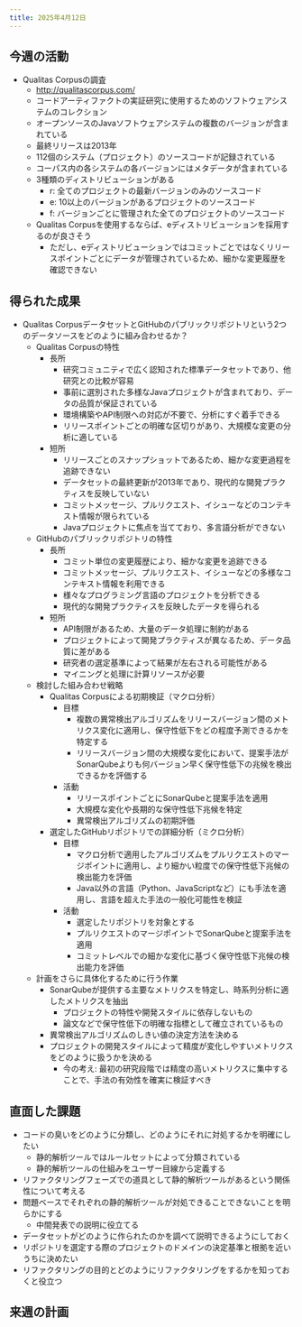 ```yaml
---
title: 2025年4月12日
---
```

## 今週の活動
- Qualitas Corpusの調査
	- http://qualitascorpus.com/
	- コードアーティファクトの実証研究に使用するためのソフトウェアシステムのコレクション
	- オープンソースのJavaソフトウェアシステムの複数のバージョンが含まれている
	- 最終リリースは2013年
	- 112個のシステム（プロジェクト）のソースコードが記録されている
	- コーパス内の各システムの各バージョンにはメタデータが含まれている
	- 3種類のディストリビューションがある
		- r: 全てのプロジェクトの最新バージョンのみのソースコード
		- e: 10以上のバージョンがあるプロジェクトのソースコード
		- f: バージョンごとに管理された全てのプロジェクトのソースコード
	- Qualitas Corpusを使用するならば、eディストリビューションを採用するのが良さそう
		- ただし、eディストリビューションではコミットごとではなくリリースポイントごとにデータが管理されているため、細かな変更履歴を確認できない

## 得られた成果
- Qualitas CorpusデータセットとGitHubのパブリックリポジトリという2つのデータソースをどのように組み合わせるか？
	- Qualitas Corpusの特性
		- 長所
			- 研究コミュニティで広く認知された標準データセットであり、他研究との比較が容易
			- 事前に選別された多様なJavaプロジェクトが含まれており、データの品質が保証されている
			- 環境構築やAPI制限への対応が不要で、分析にすぐ着手できる
			- リリースポイントごとの明確な区切りがあり、大規模な変更の分析に適している
		- 短所
			- リリースごとのスナップショットであるため、細かな変更過程を追跡できない
			- データセットの最終更新が2013年であり、現代的な開発プラクティスを反映していない
			- コミットメッセージ、プルリクエスト、イシューなどのコンテキスト情報が限られている
			- Javaプロジェクトに焦点を当てており、多言語分析ができない
	- GitHubのパブリックリポジトリの特性
		- 長所
			- コミット単位の変更履歴により、細かな変更を追跡できる
			- コミットメッセージ、プルリクエスト、イシューなどの多様なコンテキスト情報を利用できる
			- 様々なプログラミング言語のプロジェクトを分析できる
			- 現代的な開発プラクティスを反映したデータを得られる
		- 短所
			- API制限があるため、大量のデータ処理に制約がある
			- プロジェクトによって開発プラクティスが異なるため、データ品質に差がある
			- 研究者の選定基準によって結果が左右される可能性がある
			- マイニングと処理に計算リソースが必要
	- 検討した組み合わせ戦略
		- Qualitas Corpusによる初期検証（マクロ分析）
			- 目標
				- 複数の異常検出アルゴリズムをリリースバージョン間のメトリクス変化に適用し、保守性低下をどの程度予測できるかを特定する
				- リリースバージョン間の大規模な変化において、提案手法がSonarQubeよりも何バージョン早く保守性低下の兆候を検出できるかを評価する
			- 活動
				- リリースポイントごとにSonarQubeと提案手法を適用
				- 大規模な変化や長期的な保守性低下兆候を特定
				- 異常検出アルゴリズムの初期評価
		- 選定したGitHubリポジトリでの詳細分析（ミクロ分析）
			- 目標
				- マクロ分析で適用したアルゴリズムをプルリクエストのマージポイントに適用し、より細かい粒度での保守性低下兆候の検出能力を評価
				- Java以外の言語（Python、JavaScriptなど）にも手法を適用し、言語を超えた手法の一般化可能性を検証
			- 活動
				- 選定したリポジトリを対象とする
				- プルリクエストのマージポイントでSonarQubeと提案手法を適用
				- コミットレベルでの細かな変化に基づく保守性低下兆候の検出能力を評価
	- 計画をさらに具体化するために行う作業
		- SonarQubeが提供する主要なメトリクスを特定し、時系列分析に適したメトリクスを抽出
			- プロジェクトの特性や開発スタイルに依存しないもの
			- 論文などで保守性低下の明確な指標として確立されているもの
		- 異常検出アルゴリズムのしきい値の決定方法を決める
		- プロジェクトの開発スタイルによって精度が変化しやすいメトリクスをどのように扱うかを決める
			- 今の考え: 最初の研究段階では精度の高いメトリクスに集中することで、手法の有効性を確実に検証すべき
		

	
## 直面した課題
- コードの臭いをどのように分類し、どのようにそれに対処するかを明確にしたい
	- 静的解析ツールではルールセットによって分類されている
	- 静的解析ツールの仕組みをユーザー目線から定義する
- リファクタリングフェーズでの道具として静的解析ツールがあるという関係性について考える
- 問題ベースでそれぞれの静的解析ツールが対処できることできないことを明らかにする
	- 中間発表での説明に役立てる
- データセットがどのように作られたのかを調べて説明できるようにしておく
- リポジトリを選定する際のプロジェクトのドメインの決定基準と根拠を近いうちに決めたい
- リファクタリングの目的とどのようにリファクタリングをするかを知っておくと役立つ
## 来週の計画